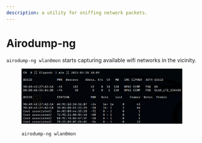 ```yaml
---
description: a utility for sniffing network packets.
---
```


# Airodump-ng

`airodump-ng wlan0mon` starts capturing available wifi networks in the vicinity.

<figure><img src="../.gitbook/assets/Screenshot from 2023-03-20 15-14-12.png" alt=""><figcaption><p><code>airodump-ng wlan0mon</code></p></figcaption></figure>

